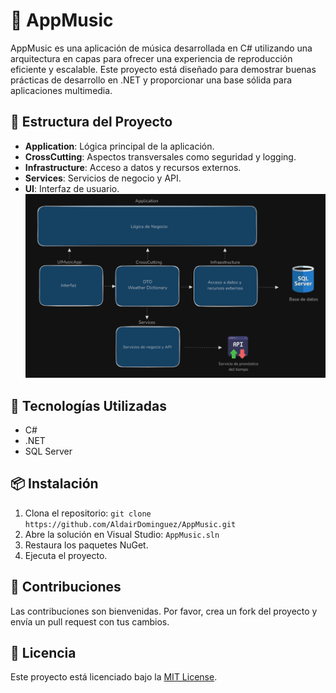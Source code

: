 # 🎵 AppMusic

AppMusic es una aplicación de música desarrollada en C# utilizando una arquitectura en capas para ofrecer una experiencia de reproducción eficiente y escalable. Este proyecto está diseñado para demostrar buenas prácticas de desarrollo en .NET y proporcionar una base sólida para aplicaciones multimedia.

## 📂 Estructura del Proyecto

- **Application**: Lógica principal de la aplicación.
- **CrossCutting**: Aspectos transversales como seguridad y logging.
- **Infrastructure**: Acceso a datos y recursos externos.
- **Services**: Servicios de negocio y API.
- **UI**: Interfaz de usuario.
![Estructure](https://github.com/AldairDominguez/AppMusic/blob/master/Application/Properties/img.PNG?)

## 🚀 Tecnologías Utilizadas

- C#
- .NET
- SQL Server

## 📦 Instalación

1. Clona el repositorio: `git clone https://github.com/AldairDominguez/AppMusic.git`
2. Abre la solución en Visual Studio: `AppMusic.sln`
3. Restaura los paquetes NuGet.
4. Ejecuta el proyecto.

## 🤝 Contribuciones

Las contribuciones son bienvenidas. Por favor, crea un fork del proyecto y envía un pull request con tus cambios.

## 📄 Licencia

Este proyecto está licenciado bajo la [MIT License](https://opensource.org/license/MIT).
